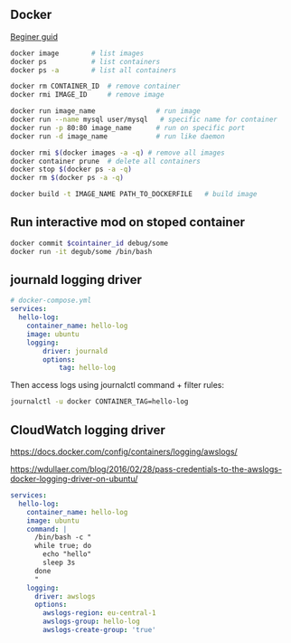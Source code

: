 ## Docker 

[Beginer guid](https://docker-curriculum.com/)

```bash
docker image        # list images
docker ps           # list containers
docker ps -a        # list all containers

docker rm CONTAINER_ID 	# remove container
docker rmi IMAGE_ID 	# remove image

docker run image_name               # run image
docker run --name mysql user/mysql   # specific name for container
docker run -p 80:80 image_name      # run on specific port 
docker run -d image_name            # run like daemon

docker rmi $(docker images -a -q) # remove all images
docker container prune 	# delete all containers
docker stop $(docker ps -a -q)
docker rm $(docker ps -a -q)

docker build -t IMAGE_NAME PATH_TO_DOCKERFILE 	# build image
```


## Run interactive mod on stoped container
```bash
docker commit $cointainer_id debug/some
docker run -it degub/some /bin/bash
```


## journald logging driver

```yaml
# docker-compose.yml
services:
  hello-log:
    container_name: hello-log
    image: ubuntu
    logging:
        driver: journald
        options:
            tag: hello-log

```

Then access logs using journalctl command + filter rules: 

```bash
journalctl -u docker CONTAINER_TAG=hello-log
```

## CloudWatch logging driver
https://docs.docker.com/config/containers/logging/awslogs/

https://wdullaer.com/blog/2016/02/28/pass-credentials-to-the-awslogs-docker-logging-driver-on-ubuntu/

```yaml
services:
  hello-log:
    container_name: hello-log
    image: ubuntu
    command: |
      /bin/bash -c "
      while true; do
        echo "hello"
        sleep 3s
      done
      "
    logging:
      driver: awslogs
      options:
        awslogs-region: eu-central-1
        awslogs-group: hello-log
        awslogs-create-group: 'true'
```
